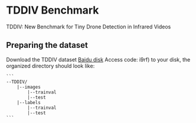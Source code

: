 # TDDIV Benchmark

TDDIV: New Benchmark for Tiny Drone Detection in Infrared Videos

## Preparing the dataset
Download the TDDIV dataset [Baidu disk](https://pan.baidu.com/s/14N70fnm4isRvZwcxgXtgIg) Access code: i9rf) to your disk, the organized directory should look like:

    ```
    --TDDIV/
        |--images
            |--trainval
            |--test
        |--labels
            |--trainval
            |--test
    ```
